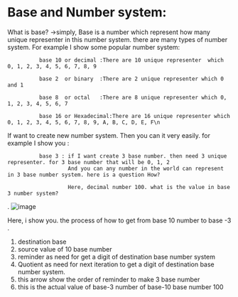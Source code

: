 # Base and Number system:

What is base?
->simply, Base is a number which represent how many unique representer in this number system. 
there are many types of number system. 
For example I show some popular number system:

              base 10 or decimal :There are 10 unique representer  which 0, 1, 2, 3, 4, 5, 6, 7, 8, 9 
              
              base 2  or binary  :There are 2 unique representer which 0 and 1
              
              base 8  or octal   :There are 8 unique representer which 0, 1, 2, 3, 4, 5, 6, 7
              
              base 16 or Hexadecimal:There are 16 unique representer which 0, 1, 2, 3, 4, 5, 6, 7, 8, 9, A, B, C, D, E, F\n
              
If want to create new number system. Then you can it very easily.
for example I show you :

              base 3 : if I want create 3 base number. then need 3 unique representer. for 3 base number that will be 0, 1, 2
                       And you can any number in the world can represent in 3 base number system. here is a question How?
                       
                       Here, decimal number 100. what is the value in base 3 number system?
.
                       ![image](https://user-images.githubusercontent.com/38063040/123504517-a5728780-d67b-11eb-9f92-7cafc032e0bc.png)
 
 Here, i show you. the process of how to get from base 10 number to base -3 .    
  1. destination base 
  2. source value of 10 base number
  3. reminder as need for get a digit of destination  base number system
  4. Quotient as need for next iteration to get a digit of destination base number system.
  5. this arrow show the order of reminder to make 3 base number
  6. this is the actual value of base-3 number of base-10 base number 100
  
   
   

                                
                       
                       
  
                     

                      
                       
